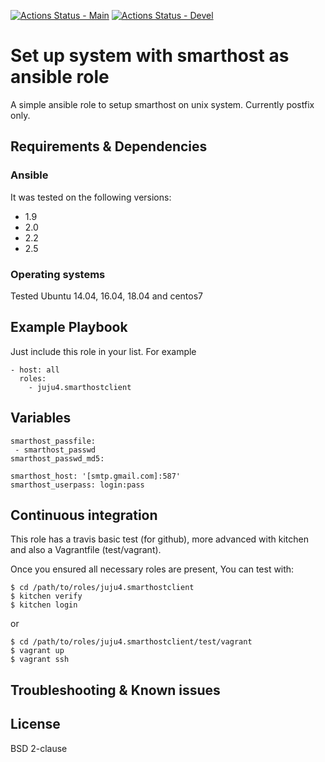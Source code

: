 [![Actions Status - Main](https://github.com/juju4/ansible-smarthostclient/workflows/AnsibleCI/badge.svg)](https://github.com/juju4/ansible-smarthostclient/actions?query=branch%3Amain)
[![Actions Status - Devel](https://github.com/juju4/ansible-smarthostclient/workflows/AnsibleCI/badge.svg?branch=devel)](https://github.com/juju4/ansible-smarthostclient/actions?query=branch%3Adevel)

# Set up system with smarthost as ansible role

A simple ansible role to setup smarthost on unix system.
Currently postfix only.

## Requirements & Dependencies

### Ansible
It was tested on the following versions:
 * 1.9
 * 2.0
 * 2.2
 * 2.5

### Operating systems

Tested Ubuntu 14.04, 16.04, 18.04 and centos7

## Example Playbook

Just include this role in your list.
For example

```
- host: all
  roles:
    - juju4.smarthostclient
```

## Variables

```
smarthost_passfile:
 - smarthost_passwd
smarthost_passwd_md5:

smarthost_host: '[smtp.gmail.com]:587'
smarthost_userpass: login:pass
```


## Continuous integration

This role has a travis basic test (for github), more advanced with kitchen and also a Vagrantfile (test/vagrant).

Once you ensured all necessary roles are present, You can test with:
```
$ cd /path/to/roles/juju4.smarthostclient
$ kitchen verify
$ kitchen login
```
or
```
$ cd /path/to/roles/juju4.smarthostclient/test/vagrant
$ vagrant up
$ vagrant ssh
```

## Troubleshooting & Known issues


## License

BSD 2-clause

